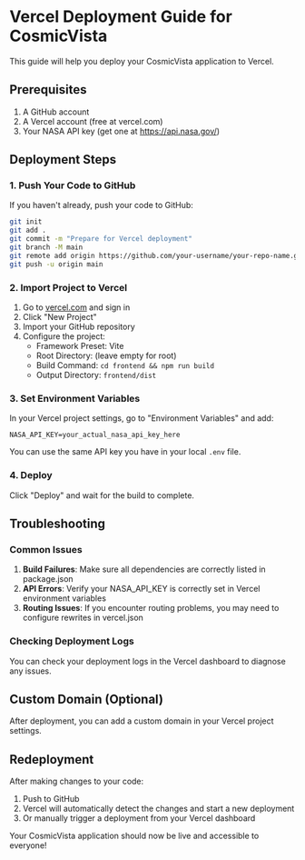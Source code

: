 # Vercel Deployment Guide for CosmicVista

This guide will help you deploy your CosmicVista application to Vercel.

## Prerequisites

1. A GitHub account
2. A Vercel account (free at vercel.com)
3. Your NASA API key (get one at https://api.nasa.gov/)

## Deployment Steps

### 1. Push Your Code to GitHub

If you haven't already, push your code to GitHub:

```bash
git init
git add .
git commit -m "Prepare for Vercel deployment"
git branch -M main
git remote add origin https://github.com/your-username/your-repo-name.git
git push -u origin main
```

### 2. Import Project to Vercel

1. Go to [vercel.com](https://vercel.com) and sign in
2. Click "New Project"
3. Import your GitHub repository
4. Configure the project:
   - Framework Preset: Vite
   - Root Directory: (leave empty for root)
   - Build Command: `cd frontend && npm run build`
   - Output Directory: `frontend/dist`

### 3. Set Environment Variables

In your Vercel project settings, go to "Environment Variables" and add:

```
NASA_API_KEY=your_actual_nasa_api_key_here
```

You can use the same API key you have in your local `.env` file.

### 4. Deploy

Click "Deploy" and wait for the build to complete.

## Troubleshooting

### Common Issues

1. **Build Failures**: Make sure all dependencies are correctly listed in package.json
2. **API Errors**: Verify your NASA_API_KEY is correctly set in Vercel environment variables
3. **Routing Issues**: If you encounter routing problems, you may need to configure rewrites in vercel.json

### Checking Deployment Logs

You can check your deployment logs in the Vercel dashboard to diagnose any issues.

## Custom Domain (Optional)

After deployment, you can add a custom domain in your Vercel project settings.

## Redeployment

After making changes to your code:
1. Push to GitHub
2. Vercel will automatically detect the changes and start a new deployment
3. Or manually trigger a deployment from your Vercel dashboard

Your CosmicVista application should now be live and accessible to everyone!